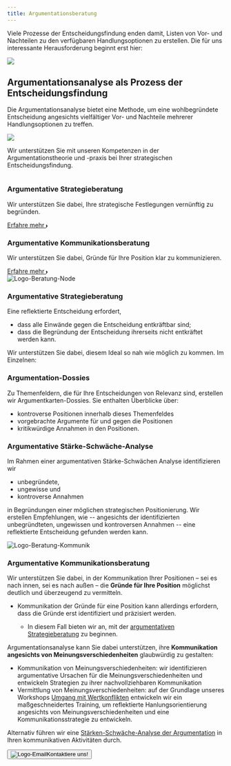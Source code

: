 ```yaml
---
title: Argumentationsberatung
---
```

<!-- Markdown-Graphikeinbindung funktioniert nicht
![Herausforderung-Entscheidungsfindung](/home/eugen/ArgumentationsAgentur/aa-website-test/src/static/img/entschfind-herausforder.svg)

![Herausforderung-Entscheidungsfindung](/img/entschfind-herausforder.svg)
-->

<!-- callouts funktionieren nicht>
::: {.callout-note}
## Herausforderung der Entscheidungsfindung
:::
-->

<section class="py-12 sm:py-12 lg:py-16">
    <div class="px-4 mx-auto max-w-7xl sm:px-6 lg:px-8">
        <div class="max-w-xl mx-auto  xl:max-w-2xl">
            <p class="mb-4 sm:text-1.5xl">Viele Prozesse der Entscheidungsfindung enden damit, Listen von Vor- und Nachteilen zu den verfügbaren Handlungsoptionen zu erstellen. Die für uns interessante Herausforderung beginnt erst hier:</p>
			<div class="w-full flex justify-center">
    			<img src="{{ '/img/entschfind-herausforder2.svg' | url }}" class="h-auto w-full max-w-[600px]">
			</div>
			<h1 class="font-bold tracking-wide text-3xl text-center mt-12 mb-4">Argumentationsanalyse als Prozess der Entscheidungsfindung</h1>
            <p class="mb-4 sm:text-1.5xl">Die Argumentationsanalyse bietet eine Methode, um eine wohlbegründete Entscheidung angesichts vielfältiger Vor- und Nachteile mehrerer Handlungsoptionen zu treffen.</p>
			<div class="w-full flex justify-center">
    			<img src="{{ '/img/arg-analysis-structure-prozess-kl3.svg' | url }}" class="h-auto w-full max-w-[600px]">
			</div>
			<p class="mt-4 sm:text-1.5xl">Wir unterstützen Sie mit unseren Kompetenzen in der Argumentationstheorie und -praxis bei Ihrer strategischen Entscheidungsfindung.</p>
        </div>
		<!-- Anfang: Überblickskacheln -->
		<div class="grid max-w-4xl lg:max-w-6xl grid-cols-1 mx-auto mt-8 text-center gap-y-4 sm:gap-x-8 sm:grid-cols-1 lg:grid-cols-2 sm:mt-12 lg:mt-20 sm:text-left">
			<!-- Kachel: 'Argumentative Strategieberatung' -->
			<div class="relative">
				<div class="relative overflow-hidden bg-white hover:bg-main_gray shadow-md rounded-xl h-full">
					<div class="p-9">
					  	<img src="{{ '/img/logo_beratung_node.svg' | url }}" alt="" class="mt-6 h-12 w-12">
	 	 			    <h3 class="mt-6 sm:mt-10  text-2xl font-bold text-gray-900 ">Argumentative Strategieberatung</h3>
						<p class="mt-6 text-base text-gray-600 sm:text-1.5xl">Wir unterstützen Sie dabei, Ihre strategische Festlegungen vernünftig zu begründen.</p>
						<a class="group inline-flex items-center rounded-full text-sm font-semibold whitespace-nowrap focus:outline-none focus:ring-2 bg-slate-100 text-gray-600 hover:bg-slate-200 hover:text-slate-900 focus:ring-slate-500 mt-1" href="#strategieber">Erfahre mehr 
						  	<svg class="overflow-visible ml-3 text-slate-300 group-hover:text-slate-400"
						  	width="3" height="6" viewBox="0 0 3 6" fill="none" stroke="currentColor" stroke-width="2"
						  	stroke-linecap="round" stroke-linejoin="round">
			  			  		<path d="M0 0L3 3L0 6"></path>
						  	</svg>
						</a>
					</div>
				</div>
			</div>
			<!-- Kachel:  Argumentative Kommunikationsberatung -->
			<div class="overflow-hidden bg-white  hover:bg-main_gray shadow-md rounded-xl">
				<div class="p-9">
					<img src="{{ '/img/logo_beratung_kommunikation.svg' | url }}" alt="" class="mt-6 h-12 w-12">
					<h3 class="mt-6 text-2xl font-bold text-gray-900 sm:mt-10">Argumentative Kommunikationsberatung</h3>
					<p class="mt-6 text-base text-gray-600 sm:text-1.5xl">Wir unterstützen Sie dabei, Gründe für Ihre Position klar zu kommunizieren.</p>
					<a class="group inline-flex items-center rounded-full text-sm font-semibold whitespace-nowrap focus:outline-none focus:ring-2 bg-slate-100 text-gray-600 hover:bg-slate-200 hover:text-slate-900 focus:ring-slate-500 mt-1" href="#kommber">Erfahre mehr 
					    <svg class="overflow-visible ml-3 text-slate-300 group-hover:text-slate-400"
					    width="3" height="6" viewBox="0 0 3 6" fill="none" stroke="currentColor" stroke-width="2"
					    stroke-linecap="round" stroke-linejoin="round">
					    <path d="M0 0L3 3L0 6"></path>
					    </svg>
					</a>
				</div>
			</div>					
		</div>
<!-- Detailkacheln -->
		<div class="grid max-w-4xl lg:max-w-6xl grid-cols-1 mx-auto mt-8 text-center gap-y-4 sm:gap-x-8 sm:grid-cols-1 lg:grid-cols-1 sm:mt-12 lg:mt-20 sm:text-left">
		<!-- Kachel:Argumentative Strategieberatung -->
			<div class="relative">
				<div id="strategieber" class="relative overflow-hidden bg-white shadow-md rounded-xl h-full">
					<div class="p-9">
  					    <div class="flex items-center mb-3">
							<div class="mr-3 inline-flex items-center justify-center flex-shrink-0">
								<img src="{{ '/img/logo_beratung_node.svg' | url }}" alt="Logo-Beratung-Node" class="mt-2 h-12 w-12">
							</div>
							<h3 class="mt-2 text-2xl font-bold text-gray-900 ">Argumentative Strategieberatung</h3>
						</div>
						<p class="mt-6 text-base text-gray-600 sm:text-1.5xl">Eine reflektierte Entscheidung erfordert,</p>
						   <ul class="text-base text-gray-600 sm:text-1.5xl">
						    	<li>dass alle Einwände gegen die Entscheidung entkräftbar sind;</li>
								<li>dass die Begründung der Entscheidung ihrerseits nicht entkräftet werden kann.</li>
							</ul>
					    <p class="text-base text-gray-600 sm:text-1.5xl">Wir unterstützen Sie dabei, diesem Ideal so nah wie möglich zu kommen. Im Einzelnen:</p>
					    <h3 class="mt-2 mb-2 text-base font-bold text-gray-900 sm:text-2xl">Argumentation-Dossies</h3>
					    <p class="text-base text-gray-600 sm:text-1.5xl">Zu Themenfeldern, die für Ihre Entscheidungen von Relevanz sind, erstellen wir Argumentkarten-Dossies. Sie enthalten Überblicke über:</p>
							<ul class="text-base text-gray-600">
								<li>kontroverse Positionen innerhalb dieses Themenfeldes</li>
								<li>vorgebrachte Argumente für und gegen die Positionen</li>
								<li>kritikwürdige Annahmen in den Positionen.</li>
						  	</ul>
					    <h3 class="mt-2 mb-2 text-base font-bold text-gray-900 sm:text-2xl">Argumentative Stärke-Schwäche-Analyse</h3>
					    <p class="text-base text-gray-600 sm:text-1.5xl">Im Rahmen einer argumentativen Stärke-Schwächen Analyse identifizieren wir</p>
						  	<ul class="text-base text-gray-600">
								<li>unbegründete, </li>
								<li>ungewisse und </li>
								<li>kontroverse Annahmen</li> 
							</ul>
					    <p class="text-base text-gray-600 sm:text-1.5xl">in Begründungen einer möglichen strategischen Positionierung. Wir erstellen Empfehlungen, wie -- angesichts der identifizierten unbegründteten, ungewissen und kontroversen Annahmen -- eine reflektierte Entscheidung gefunden werden kann.</p>
					</div>
				</div>
			</div>
		<!-- Kachel: argumentative Kommunikationsberatung -->
			<div class="relative">
					<div id="kommber" class="relative overflow-hidden bg-white shadow-md rounded-xl h-full">
						<div class="p-9">
						    <div class="flex items-center mb-3">
								<div class="mr-3 inline-flex items-center justify-center flex-shrink-0">
									<img src="{{ '/img/logo_beratung_kommunikation.svg' | url }}" alt="Logo-Beratung-Kommunik" class="mt-2 h-12 w-12">
								</div>
								<h3 class="mt-2 text-2xl font-bold text-gray-900">Argumentative Kommunikationsberatung</h3>
							  </div>
							  <p class="mt-6 text-base text-gray-600 sm:text-1.5xl">Wir unterstützen Sie dabei, in der Kommunikation Ihrer Positionen – sei es nach innen, sei es nach außen – die <strong>Gründe für Ihre Position</strong> möglichst deutlich und überzeugend zu vermitteln.</p>
							  	<ul class="text-base text-gray-600">
							  		<li>Kommunikation der Gründe für eine Position kann allerdings erfordern, dass die Gründe erst identifiziert und präzisiert werden.</li>
							  			<ul class="text-base text-gray-600">
											<li> In diesem Fall bieten wir an, mit der <a href="#strategieber">argumentativen Strategieberatung</a> zu beginnen.
										</ul> 
							  	</ul>
							  <p class="text-base text-gray-600 sm:text-1.5xl">Argumentationsanalyse kann Sie dabei unterstützen, ihre <strong>Kommunikation angesichts von Meinungsverschiedenheiten</strong> glaubwürdig zu gestalten: 
							  	<ul class="text-base text-gray-600">
									<li> Kommunikation von Meinungsverschiedenheiten: wir identifizieren argumentative Ursachen für die Meinungsverschiedenheiten und entwickeln Strategien zu ihrer nachvollziehbaren Kommunikation</li>
									<li> Vermittlung von Meinungsverschiedenheiten: auf der Grundlage unseres Workshops <a href="./argumentationstraining.md#wertkonflikte">Umgang mit Wertkonflikten</a> entwickeln wir ein maßgeschneidertes Training, um reflektierte Hanlungsorientierung angesichts von Meinungsverschiedenheiten und eine Kommunikationsstrategie zu entwickeln.</li>
							  	</ul>
							  <p class="text-base text-gray-600 sm:text-1.5xl">Alternativ führen wir eine <a href="strategieber">Stärken-Schwäche-Analyse der Argumentation</a> in Ihren kommunikativen Aktivitäten durch.</p>
							</div>
						</div>
					</div>
					<div class="p-1 flex justify-center">
          				<button onclick="location.href='mailto:kontakt@argumentationsagentur.de'" class="mt-4 overflow-hidden text-2xl font-bold bg-white text-gray-800 hover:bg-main_gray hover:text-main_heavy_1 py-2 px-4 rounded focus:outline-none focus:shadow-outline flex items-center">
            				<img src="{{ '/img/email-svgrepo.svg' | url }}" alt="Logo-Email" class="h-12 w-12 mr-2">Kontaktiere uns!
          				</button>
        			</div> 
	</div>
</section>







<!-- 
Wir unterstützen Sie mit unseren Kompetenzen in der Argumentationstheorie und -praxis bei Ihrer strategischen Positionierung sowie Ihrer Kommunikation.

# Argumentative Strategieberatung

Ein reflektiert begründetes Urteil erfordert,

+ dass alle Einwände gegen das Urteil entkräftet werden können;
+ dass die Begründung für das Urteil nicht mit guten Gründen abgewiesen werden kann.

Dieses Ideal ist schwer zu erreichen. Wir können Sie dabei unterstützen, bei Ihren strategischen Festlegungen das Ideal so weit wie möglich zu erreichen. Im Einzelnen:

+ Zu Themenfeldern, die für Ihre Entscheidungen von Relevanz sind, erstellen wir Argumentkarten-Dossies. Sie enthalten Überblicke über
	+ kontroverse Positionen innerhalb dieses Themenfeldes;
	+ Vorgebrachte Argumente für und gegen die Positionen
	+ kritikwürdige Annahmen in den Positionen.
+ Argumentative Stärke-Schwäche-Analyse bei Ihren strategischen Festlegungen: 
	+ Wir identifizieren unbegründete, ungewisse und kontroverse Prämissen in möglichen Begründungen einer strategischen Positionierung.
	


# Argumentative Kommunikationsberatung

Wir unterstützen Sie dabei, in der Kommunikation ihrer Positionen – sei es nach innen, sei es nach außen – die Gründe für Ihre Position möglichst deutlich und überzeugend zu vermitteln. 
Kommunikation der Gründe für eine Position kann erfordern, dass die Gründe erst identifiziert und präzisiert werden. Dann bietet wir an, mit der argumentativen Strategieberatung zu beginnen. 
Alternativ führen wir eine Stärken-Schwäche-Analyse der Argumentation in Ihren kommunikativen Aktivitäten durch.
-->